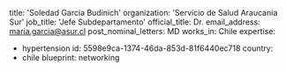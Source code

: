 title: 'Soledad Garcia Budinich'
organization: 'Servicio de Salud Araucani­a Sur'
job_title: 'Jefe Subdepartamento'
official_title: Dr.
email_address: maria.garcia@asur.cl
post_nominal_letters: MD
works_in: Chile
expertise:
  - hypertension
id: 5598e9ca-1374-46da-853d-81f6440ec718
country:
  - chile
blueprint: networking
